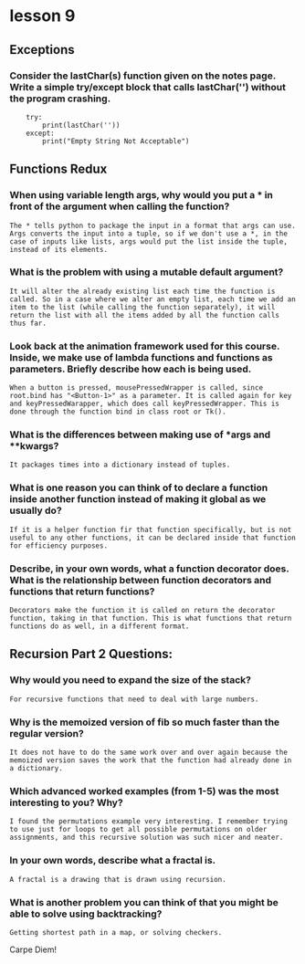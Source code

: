# lesson 9
## Exceptions

### Consider the lastChar(s) function given on the notes page.  Write a simple try/except block that calls lastChar('') without the program crashing.
```
	try:
		print(lastChar(''))
	except:
		print("Empty String Not Acceptable")
```
## Functions Redux

### When using variable length args, why would you put a * in front of the argument when calling the function?

	The * tells python to package the input in a format that args can use. Args converts the input into a tuple, so if we don't use a *, in the case of inputs like lists, args would put the list inside the tuple, instead of its elements. 

### What is the problem with using a mutable default argument?

	It will alter the already existing list each time the function is called. So in a case where we alter an empty list, each time we add an item to the list (while calling the function separately), it will return the list with all the items added by all the function calls thus far.

### Look back at the animation framework used for this course.  Inside, we make use of lambda functions and functions as parameters.  Briefly describe how each is being used.

	When a button is pressed, mousePressedWrapper is called, since root.bind has "<Button-1>" as a parameter. It is called again for key and keyPressedWarapper, which does call keyPressedWrapper. This is done through the function bind in class root or Tk().

### What is the differences between making use of *args and **kwargs?

	It packages times into a dictionary instead of tuples.

### What is one reason you can think of to declare a function inside another function instead of making it global as we usually do?

	If it is a helper function fir that function specifically, but is not useful to any other functions, it can be declared inside that function for efficiency purposes.

### Describe, in your own words, what a function decorator does.  What is the relationship between function decorators and functions that return functions?

	Decorators make the function it is called on return the decorator function, taking in that function. This is what functions that return functions do as well, in a different format. 

## Recursion Part 2 Questions:

### Why would you need to expand the size of the stack?

	For recursive functions that need to deal with large numbers. 

### Why is the memoized version of fib so much faster than the regular version?

	It does not have to do the same work over and over again because the memoized version saves the work that the function had already done in a dictionary. 

### Which advanced worked examples (from 1-5) was the most interesting to you?  Why?

	I found the permutations example very interesting. I remember trying to use just for loops to get all possible permutations on older assignments, and this recursive solution was such nicer and neater.

### In your own words, describe what a fractal is.

	A fractal is a drawing that is drawn using recursion.

### What is another problem you can think of that you might be able to solve using backtracking?

	Getting shortest path in a map, or solving checkers.


Carpe Diem!
